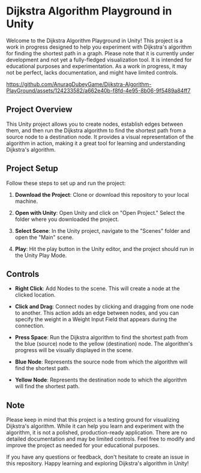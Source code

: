 # Dijkstra Algorithm Playground in Unity

Welcome to the Dijkstra Algorithm Playground in Unity! This project is a work in progress designed to help you experiment with Dijkstra's algorithm for finding the shortest path in a graph. Please note that it is currently under development and not yet a fully-fledged visualization tool. It is intended for educational purposes and experimentation. As a work in progress, it may not be perfect, lacks documentation, and might have limited controls.



https://github.com/AnuragDubeyGame/Dijkstra-Algorithm-PlayGround/assets/124233582/a662e40b-f8fd-4e95-8b06-9f5489a84ff7



## Project Overview

This Unity project allows you to create nodes, establish edges between them, and then run the Dijkstra algorithm to find the shortest path from a source node to a destination node. It provides a visual representation of the algorithm in action, making it a great tool for learning and understanding Dijkstra's algorithm.

## Project Setup

Follow these steps to set up and run the project:

1. **Download the Project**: Clone or download this repository to your local machine.

2. **Open with Unity**: Open Unity and click on "Open Project." Select the folder where you downloaded the project.

3. **Select Scene**: In the Unity project, navigate to the "Scenes" folder and open the "Main" scene.

4. **Play**: Hit the play button in the Unity editor, and the project should run in the Unity Play Mode.

## Controls

- **Right Click**: Add Nodes to the scene. This will create a node at the clicked location.

- **Click and Drag**: Connect nodes by clicking and dragging from one node to another. This action adds an edge between nodes, and you can specify the weight in a Weight Input Field that appears during the connection.

- **Press Space**: Run the Dijkstra algorithm to find the shortest path from the blue (source) node to the yellow (destination) node. The algorithm's progress will be visually displayed in the scene.

- **Blue Node**: Represents the source node from which the algorithm will find the shortest path.

- **Yellow Node**: Represents the destination node to which the algorithm will find the shortest path.

## Note

Please keep in mind that this project is a testing ground for visualizing Dijkstra's algorithm. While it can help you learn and experiment with the algorithm, it is not a polished, production-ready application. There are no detailed documentation and may be limited controls. Feel free to modify and improve the project as needed for your educational purposes.

If you have any questions or feedback, don't hesitate to create an issue in this repository. Happy learning and exploring Dijkstra's algorithm in Unity!
